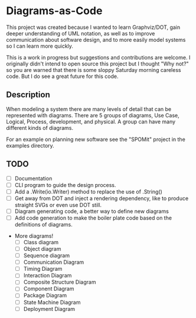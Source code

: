 Diagrams-as-Code
================
This project was created because I wanted to learn Graphviz/DOT, gain
deeper understanding of UML notation, as well as to improve communication about
software design, and to more easily model systems so I can learn more quickly.

This is a work in progress but suggestions and contributions are welcome. I
originally didn't intend to open source this project but I thought "Why not?" so
you are warned that there is some sloppy Saturday morning careless code. But I
do see a great future for this code.

## Description
When modeling a system there are many levels of detail that can be represented
with diagrams. There are 5 groups of diagrams, Use Case, Logical, Process,
development, and physical. A group can have many different kinds of diagrams.

For an example on planning new software see the "SPOMit" project in the examples
directory.

## TODO
- [ ] Documentation
- [ ] CLI program to guide the design process.
- [ ] Add a .Write(io.Writer) method to replace the use of .String()
- [ ] Get away from DOT and inject a rendering dependency, like to produce
  straight SVGs or even use DOT still.
- [ ] Diagram generating code, a better way to define new diagrams
- [ ] Add code generation to make the boiler plate code based on the definitions
  of diagrams.
- More diagrams!
  - [ ] Class diagram
  - [ ] Object diagram
  - [ ] Sequence diagram
  - [ ] Communication Diagram
  - [ ] Timing Diagram
  - [ ] Interaction Diagram
  - [ ] Composite Structure Diagram
  - [ ] Component Diagram
  - [ ] Package Diagram
  - [ ] State Machine Diagram
  - [ ] Deployment Diagram
